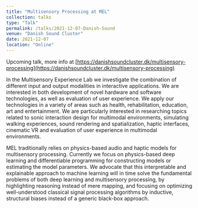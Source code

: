 ```yaml
---
title: "Multisensory Processing at MEL"
collection: talks
type: "Talk"
permalink: /talks/2021-12-07-Danish-Sound
venue: "Danish Sound Cluster"
date: 2021-12-07
location: "Online"
---
```


Upcoming talk, more info at [https://danishsoundcluster.dk/multisensory-processing](https://danishsoundcluster.dk/multisensory-processing)

In the Multisensory Experience Lab we investigate the combination of different input and output modalities in interactive applications. We are interested in both development of novel hardware and software technologies, as well as evaluation of user experience. We apply our technologies in a variety of areas such as health, rehabilitation, education, art and entertainment. We are particularly interested in researching topics related to sonic interaction design for multimodal environments, simulating walking experiences, sound rendering and spatialization, haptic interfaces, cinematic VR and evaluation of user experience in multimodal environments.

MEL traditionally relies on physics-based audio and haptic models for multisensory processing. Currently we focus on physics-based deep learning and differentiable programming for constructing models or estimating the model parameters. We advocate that this interpretable and explainable approach to machine learning will in time solve the fundamental problems of both deep learning and multisensory processing, by highlighting reasoning instead of mere mapping, and focusing on optimizing well-understood classical signal processing algorithms by inductive, structural biases instead of a generic black-box approach.
